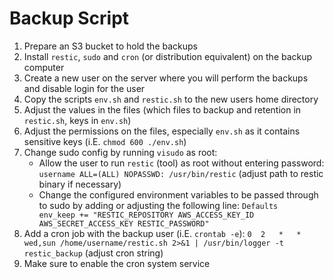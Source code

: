 # Backup Script
1. Prepare an S3 bucket to hold the backups
2. Install `restic`, `sudo` and `cron` (or distribution equivalent) on the backup computer
3. Create a new user on the server where you will perform the backups and disable login for the user
4. Copy the scripts `env.sh` and `restic.sh` to the new users home directory
4. Adjust the values in the files (which files to backup and retention in `restic.sh`, keys in `env.sh`)
5. Adjust the permissions on the files, especially `env.sh` as it contains sensitive keys (i.E. `chmod 600 ./env.sh`)
6. Change sudo config by running `visudo` as root:
    - Allow the user to run `restic` (tool) as root without entering password: `username ALL=(ALL) NOPASSWD: /usr/bin/restic` (adjust path to restic binary if necessary)
    - Change the configured environment variables to be passed through to sudo by adding or adjusting the following line: `Defaults        env_keep += "RESTIC_REPOSITORY AWS_ACCESS_KEY_ID AWS_SECRET_ACCESS_KEY RESTIC_PASSWORD"`
7. Add a cron job with the backup user (i.E. `crontab -e`): `0  2   *   *   wed,sun /home/username/restic.sh 2>&1 | /usr/bin/logger -t restic_backup` (adjust cron string)
8. Make sure to enable the cron system service
